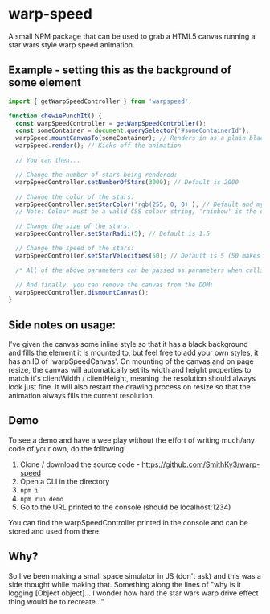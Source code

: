 # warp-speed

A small NPM package that can be used to grab a HTML5 canvas running a star wars style warp speed animation.

## Example - setting this as the background of some element

```javascript
import { getWarpSpeedController } from 'warpspeed';

function chewiePunchIt() {
  const warpSpeedController = getWarpSpeedController();
  const someContainer = document.querySelector('#someContainerId');
  warpSpeed.mountCanvasTo(someContainer); // Renders in as a plain black canvas with no animation
  warpSpeed.render(); // Kicks off the animation

  // You can then...

  // Change the number of stars being rendered:
  warpSpeedController.setNumberOfStars(3000); // Default is 2000

  // Change the color of the stars:
  warpSpeedController.setStarColor('rgb(255, 0, 0)'); // Default and my favourite is 'rainbow'
  // Note: Colour must be a valid CSS colour string, 'rainbow' is the only exception here

  // Change the size of the stars:
  warpSpeedController.setStarRadii(5); // Default is 1.5

  // Change the speed of the stars:
  warpSpeedController.setStarVelocities(50); // Default is 5 (50 makes me feel a bit motion sick)

  /* All of the above parameters can be passed as parameters when calling getWarpSpeedController but are optional */

  // And finally, you can remove the canvas from the DOM:
  warpSpeedController.dismountCanvas();
}
```

## Side notes on usage:

I've given the canvas some inline style so that it has a black background and fills the element it is mounted to, but feel free to add your own styles, it has an ID of 'warpSpeedCanvas'.
On mounting of the canvas and on page resize, the canvas will automatically set its width and height properties to match it's clientWidth / clientHeight, meaning the resolution should always look just fine. It will also restart the drawing process on resize so that the animation always fills the current resolution.

## Demo

To see a demo and have a wee play without the effort of writing much/any code of your own, do the following:

1. Clone / download the source code - https://github.com/SmithKy3/warp-speed
2. Open a CLI in the directory
3. `npm i`
4. `npm run demo`
5. Go to the URL printed to the console (should be localhost:1234)

You can find the warpSpeedController printed in the console and can be stored and used from there.

## Why?

So I've been making a small space simulator in JS (don't ask) and this was a side thought while making that. Something along the lines of "why is it logging [Object object]... I wonder how hard the star wars warp drive effect thing would be to recreate..."
